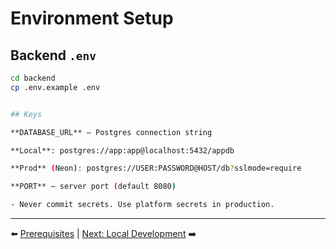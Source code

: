 # Environment Setup


## Backend `.env`


```bash
cd backend
cp .env.example .env


## Keys

**DATABASE_URL** — Postgres connection string

**Local**: postgres://app:app@localhost:5432/appdb

**Prod** (Neon): postgres://USER:PASSWORD@HOST/db?sslmode=require

**PORT** — server port (default 8080)

- Never commit secrets. Use platform secrets in production.
```

---

⬅️ [Prerequisites](./01-Prerequisites.md) | [Next: Local Development](./03-Local-Development.md) ➡️